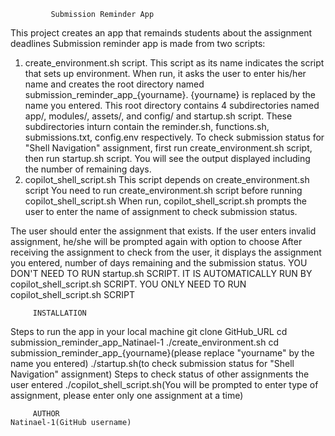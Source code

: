             Submission Reminder App
This project creates an app that remainds students about the assignment deadlines
Submission reminder app is made from two scripts:
  1) create_environment.sh script. 
This script as its name indicates the script that sets up environment. 
When run, it asks the user to enter his/her name and creates the root directory named submission_reminder_app_{yourname}. 
{yourname} is replaced by the name you entered. 
This root directory contains 4 subdirectories named app/, modules/, assets/, and config/ and startup.sh script. 
These subdirectories inturn contain the reminder.sh, functions.sh, submissions.txt, config.env respectively. 
To check submission status for "Shell Navigation" assignment, first run create_environment.sh script, then run startup.sh script. 
You will see the output displayed including the number of remaining days.
  2) copilot_shell_script.sh
This script depends on create_environment.sh script
You need to run create_environment.sh script before running copilot_shell_script.sh
When run, copilot_shell_script.sh prompts the user to enter the name of assignment to check submission status. 

The user should enter the assignment that exists. If the user enters invalid assignment, he/she will be prompted again with option to choose
After receiving the assignment to check from the user, it displays the assignment you entered, number of days remaining and the submission status.
YOU DON'T NEED TO RUN startup.sh SCRIPT. IT IS AUTOMATICALLY RUN BY copilot_shell_script.sh SCRIPT. YOU ONLY NEED TO RUN copilot_shell_script.sh SCRIPT
  

         INSTALLATION
Steps to run the app in your local machine
   git clone GitHub_URL
   cd submission_reminder_app_Natinael-1
   ./create_environment.sh
   cd submission_reminder_app_{yourname}(please replace "yourname" by the name you entered)
   ./startup.sh(to check submission status for "Shell Navigation" assignment)
Steps to check status of other assignments the user entered
   ./copilot_shell_script.sh(You will be prompted to enter type of assignment, please enter only one assignment at a time)

         AUTHOR
    Natinael-1(GitHub username)


